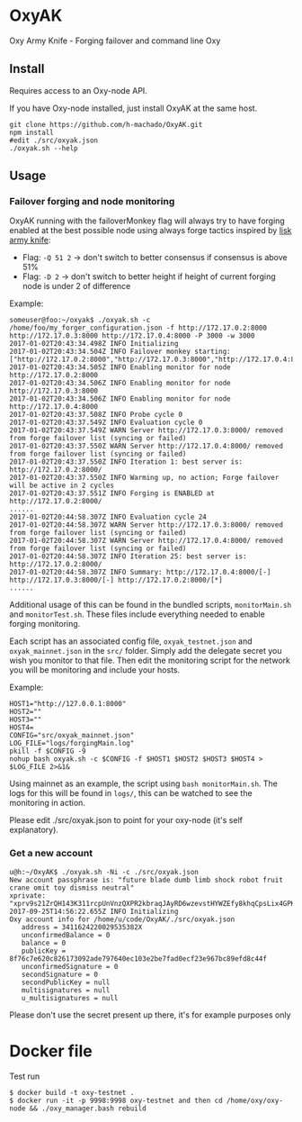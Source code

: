 # OxyAK
Oxy Army Knife - Forging failover and command line Oxy

## Install

Requires access to an Oxy-node API.

If you have Oxy-node installed, just install OxyAK at the same host.

```
git clone https://github.com/h-machado/OxyAK.git
npm install
#edit ./src/oxyak.json
./oxyak.sh --help
```

## Usage

### Failover forging and node monitoring
OxyAK running with the failoverMonkey flag will always try to have forging enabled at the best possible node using always forge tactics inspired by [lisk army knife](https://github.com/filipealmeida/liskak):
* Flag: ```-Q 51 2``` -> don't switch to better consensus if consensus is above 51%
* Flag: ```-D 2``` -> don't switch to better height if height of current forging node is under 2 of difference

Example:

```
someuser@foo:~/oxyak$ ./oxyak.sh -c /home/foo/my_forger_configuration.json -f http://172.17.0.2:8000 http://172.17.0.3:8000 http://172.17.0.4:8000 -P 3000 -w 3000
2017-01-02T20:43:34.498Z INFO Initializing
2017-01-02T20:43:34.504Z INFO Failover monkey starting: ["http://172.17.0.2:8000","http://172.17.0.3:8000","http://172.17.0.4:8000"]
2017-01-02T20:43:34.505Z INFO Enabling monitor for node http://172.17.0.2:8000
2017-01-02T20:43:34.506Z INFO Enabling monitor for node http://172.17.0.3:8000
2017-01-02T20:43:34.506Z INFO Enabling monitor for node http://172.17.0.4:8000
2017-01-02T20:43:37.508Z INFO Probe cycle 0
2017-01-02T20:43:37.549Z INFO Evaluation cycle 0
2017-01-02T20:43:37.549Z WARN Server http://172.17.0.3:8000/ removed from forge failover list (syncing or failed)
2017-01-02T20:43:37.550Z WARN Server http://172.17.0.4:8000/ removed from forge failover list (syncing or failed)
2017-01-02T20:43:37.550Z INFO Iteration 1: best server is: http://172.17.0.2:8000/
2017-01-02T20:43:37.550Z INFO Warming up, no action; Forge failover will be active in 2 cycles
2017-01-02T20:43:37.551Z INFO Forging is ENABLED at http://172.17.0.2:8000/
......
2017-01-02T20:44:58.307Z INFO Evaluation cycle 24
2017-01-02T20:44:58.307Z WARN Server http://172.17.0.3:8000/ removed from forge failover list (syncing or failed)
2017-01-02T20:44:58.307Z WARN Server http://172.17.0.4:8000/ removed from forge failover list (syncing or failed)
2017-01-02T20:44:58.307Z INFO Iteration 25: best server is: http://172.17.0.2:8000/
2017-01-02T20:44:58.307Z INFO Summary: http://172.17.0.4:8000/[-] http://172.17.0.3:8000/[-] http://172.17.0.2:8000/[*]
......
```

Additional usage of this can be found in the bundled scripts, `monitorMain.sh` and `monitorTest.sh`. These files include everything needed to enable forging monitoring.

Each script has an associated config file, `oxyak_testnet.json` and `oxyak_mainnet.json` in the `src/` folder. Simply add the delegate secret you wish you monitor to that file.
Then edit the monitoring script for the network you will be monitoring and include your hosts.

Example:

```
HOST1="http://127.0.0.1:8000"
HOST2=""
HOST3=""
HOST4=
CONFIG="src/oxyak_mainnet.json"
LOG_FILE="logs/forgingMain.log"
pkill -f $CONFIG -9
nohup bash oxyak.sh -c $CONFIG -f $HOST1 $HOST2 $HOST3 $HOST4 > $LOG_FILE 2>&1&
```

Using mainnet as an example, the script using `bash monitorMain.sh`. The logs for this will be found in `logs/`, this can be watched to see the monitoring in action.


Please edit ./src/oxyak.json to point for your oxy-node (it's self explanatory).

### Get a new account
```
u@h:~/OxyAK$ ./oxyak.sh -Ni -c ./src/oxyak.json 
New account passphrase is: "future blade dumb limb shock robot fruit crane omit toy dismiss neutral"
xprivate: "xprv9s21ZrQH143K311rcpUnVnzQXPR2kbraqJAyRD6wzevstHYWZEfy8khqCpsLix4GPKCHqbvwHWfdg7GThed8M9ySAk4d1YwxZEXwekS9R6D"
2017-09-25T14:56:22.655Z INFO Initializing
Oxy account info for /home/u/code/OxyAK/./src/oxyak.json
   address = 3411624220029535382X
   unconfirmedBalance = 0
   balance = 0
   publicKey = 8f76c7e620c826173092ade797640ec103e2be7fad0ecf23e967bc89efd8c44f
   unconfirmedSignature = 0
   secondSignature = 0
   secondPublicKey = null
   multisignatures = null
   u_multisignatures = null

```
Please don't use the secret present up there, it's for example purposes only

# Docker file

Test run
```
$ docker build -t oxy-testnet .
$ docker run -it -p 9998:9998 oxy-testnet and then cd /home/oxy/oxy-node && ./oxy_manager.bash rebuild

```
